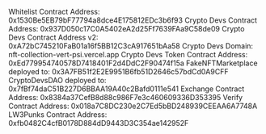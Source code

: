 Whitelist Contract Address: 0x1530Be5EB79bF77794a8dce4E175812EDc3b6f93
Crypto Devs Contract Address: 0x937D050c17C0A5402eA2d25Ff7639FAa9C58de09
Crypto Devs Contract Address v2: 0xA72bC745210FaB01a16f5BB12C3cA917651bAa58
Crypto Devs Domain: nft-collection-vert-psi.vercel.app
Crypto Devs Token Contract Address: 0xEd779954740578D7418401F2d4DdC2F90474f15a
FakeNFTMarketplace deployed to:  0x3A7FB51f2E2E9951B6fb51D2646c57bdCd0A9CFF
CryptoDevsDAO deployed to:  0x7fBf74daC51B227D6BBAA19A40c2Bafd0111e541
Exchange Contract Address: 0x8384a37CefB8d88c986F7e3c460609336D353395
Verify Contract Address: 0x018a7C8DC230e2C7Ed5bBD248939CEEAA6A7748A
LW3Punks Contract Address: 0xfb0482C4cfB0178D884dD9443D3C354ae142952F
